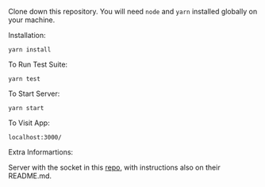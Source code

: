 Clone down this repository. You will need `node` and `yarn` installed globally on your machine.  

Installation:

`yarn install`  

To Run Test Suite:  

`yarn test`  

To Start Server:

`yarn start`  

To Visit App:

`localhost:3000/` 

Extra Informartions:

Server with the socket in this [repo](https://github.com/and-dzh3/ws-srv), with instructions also on their README.md.
